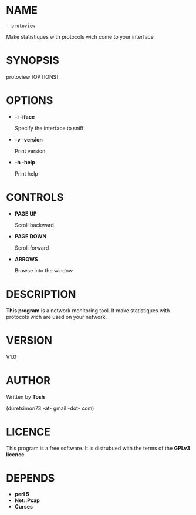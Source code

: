 # NAME

    - protoview -
   Make statistiques with protocols wich come to your interface

# SYNOPSIS

protoview \[OPTIONS\]



# OPTIONS

- __\-i -iface__

    Specify the interface to sniff

- __\-v -version__

    Print version

- __\-h -help__

    Print help

# CONTROLS

- __PAGE UP__

    Scroll backward

- __PAGE DOWN__

    Scroll forward

- __ARROWS__

    Browse into the window

# DESCRIPTION

__This program__ is a network monitoring tool.
It make statistiques with protocols wich are used on your network.



# VERSION

V1.0

# AUTHOR

Written by __Tosh__

(duretsimon73 -at- gmail -dot- com)



# LICENCE

This program is a free software. 
It is distrubued with the terms of the __GPLv3 licence__.



# DEPENDS

- __perl 5__
- __Net::Pcap__
- __Curses__
